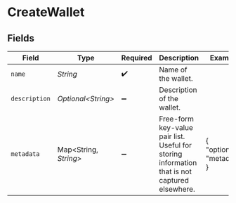 # CreateWallet


## Fields

| Field                                                                                         | Type                                                                                          | Required                                                                                      | Description                                                                                   | Example                                                                                       |
| --------------------------------------------------------------------------------------------- | --------------------------------------------------------------------------------------------- | --------------------------------------------------------------------------------------------- | --------------------------------------------------------------------------------------------- | --------------------------------------------------------------------------------------------- |
| `name`                                                                                        | *String*                                                                                      | :heavy_check_mark:                                                                            | Name of the wallet.                                                                           |                                                                                               |
| `description`                                                                                 | *Optional\<String>*                                                                           | :heavy_minus_sign:                                                                            | Description of the wallet.                                                                    |                                                                                               |
| `metadata`                                                                                    | Map\<String, *String*>                                                                        | :heavy_minus_sign:                                                                            | Free-form key-value pair list. Useful for storing information that is not captured elsewhere. | {<br/>"optional": "metadata"<br/>}                                                            |